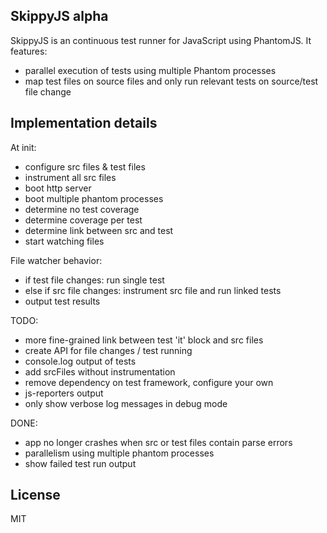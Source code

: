 SkippyJS alpha
---

SkippyJS is an continuous test runner for JavaScript using PhantomJS.
It features:
 
 - parallel execution of tests using multiple Phantom processes
 - map test files on source files and only run relevant tests on source/test file change

Implementation details
---

At init:

 - configure src files & test files
 - instrument all src files
 - boot http server
 - boot multiple phantom processes
 - determine no test coverage
 - determine coverage per test
 - determine link between src and test
 - start watching files

File watcher behavior:

 - if test file changes: run single test
 - else if src file changes: instrument src file and run linked tests
 - output test results


TODO:

 - more fine-grained link between test 'it' block and src files
 - create API for file changes / test running
 - console.log output of tests
 - add srcFiles without instrumentation
 - remove dependency on test framework, configure your own
 - js-reporters output
 - only show verbose log messages in debug mode


DONE:

 - app no longer crashes when src or test files contain parse errors
 - parallelism using multiple phantom processes
 - show failed test run output

License
---

MIT
